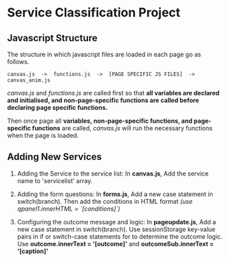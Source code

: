 # Service Classification Project

## Javascript Structure

The structure in which javascript files are loaded in each page go as follows.

    canvas.js  ->  functions.js  ->  [PAGE SPECIFIC JS FILES]  ->  canvas_anim.js

*canvas.js* and *functions.js* are called first so that **all variables are declared and initialised, and non-page-specific functions are called before declaring page specific functions.**

Then once page all **variables, non-page-specific functions, and page-specific functions** are called, *canvas.js* will run the necessary functions when the page is loaded.


## Adding New Services

1. Adding the Service to the service list: 
In **canvas.js**, Add the service name to 'servicelist' array.

2. Adding the form questions: 
In **forms.js**, Add a new case statement in switch(branch). Then add the conditions in HTML format *(use qpanel1.innerHTML = \`[conditions]\`)*

3. Configuring the outcome message and logic: 
In **pageupdate.js**, Add a new case statement in switch(branch). Use sessionStorage key-value pairs in if or switch-case statements for to determine the outcome logic. Use **outcome.innerText = '[outcome]'** and **outcomeSub.innerText = '[caption]'**
